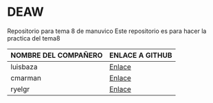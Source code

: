 # DEAW
Repositorio para tema 8 de manuvico
Este repositorio es para hacer la practica del tema8

| NOMBRE DEL COMPAÑERO | ENLACE A GITHUB                                 |
|----------------------|-------------------------------------------------|
| luisbaza             | [Enlace](https://github.com/luisbaza/DEAW.git) |
| cmarman             | [Enlace](https://github.com/Cmarman0810/DEAW.git) |
| ryelgr             | [Enlace](https://github.com/ryelgr2611/DEAW.git) |